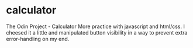 # calculator
The Odin Project - Calculator
More practice with javascript and html/css.
I cheesed it a little and manipulated button visibility in a way to prevent extra error-handling on my end.
